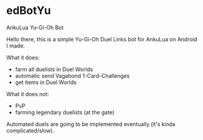 # edBotYu
AnkuLua Yu-Gi-Oh Bot

Hello there, this is a simple Yu-Gi-Oh Duel Links bot for AnkuLua on Android I made.

What it does:
  - farm all duelists in Duel Worlds
  - automatic send Vagabond 1-Card-Challenges
  - get items in Duel Worlds
  
 What it does not:
  - PvP
  - farming legendary duelists (at the gate)

Automated duels are going to be implemented eventually (it's kinda complicated/slow).
